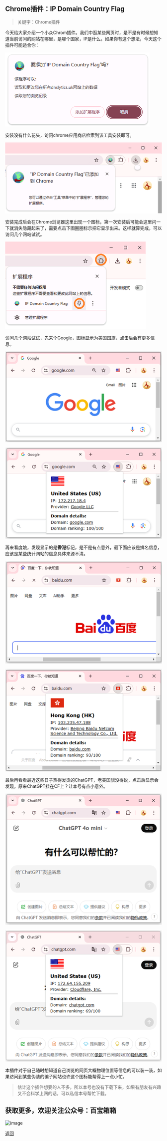 ## Chrome插件：IP Domain Country Flag

>关键字：Chrome插件

今天给大家介绍一个小众Chrom插件。我们中逛某些网页时，是不是有时候想知道当前访问的网站在哪里，是哪个国家，IP是什么。如果你有这个想法，今天这个插件可能适合你：

![image](../assets/img/010_IPDomainCountryFlag/2.png)

安装没有什么花头，访问chrome应用商店检索到该工具安装即可。

![image](../assets/img/010_IPDomainCountryFlag/3.png)

安装完成后会在Chrome浏览器这里出现一个图标，第一次安装后可能会这里闪一下就消失隐藏起来了，需要点击下图圈圈标示把它显示出来。这样就算完成，可以访问几个网站试试。

![image](../assets/img/010_IPDomainCountryFlag/4.png)

访问几个网站试试，先来个Google，图标显示为美国国旗，点击后会有更多信息。

![image](../assets/img/010_IPDomainCountryFlag/5.png)

![image](../assets/img/010_IPDomainCountryFlag/6.png)

再来看度娘，发现显示的是**香港**标记，是不是有点意外，最下面应该是排名信息，应该是某些统计网站的信息具体来源不清。

![image](../assets/img/010_IPDomainCountryFlag/7.png)

![image](../assets/img/010_IPDomainCountryFlag/8.png)


最后再看看最近这些日子热得发烫的ChatGPT，老美国旗没得说，点击后显示会发现，原来ChatGPT挂在CF上？让本号有点小意外。

![image](../assets/img/010_IPDomainCountryFlag/9.png)

![image](../assets/img/010_IPDomainCountryFlag/10.png)

本插件对于自己随时想知道自己浏览的网页大概物理位置等信息的可以装一装，如果访问到某些伪装的骗子网站也许这个图标能帮得上一点小忙。

>估计这个插件想要的人不多，所以本号也没有下载下来，如果有朋友有兴趣又不会科学上网的话，可以私信本号帮忙下载。


## 获取更多，欢迎关注公众号：百宝箱箱
![image](../assets/GongZhongHao.png)

[返回](..)
